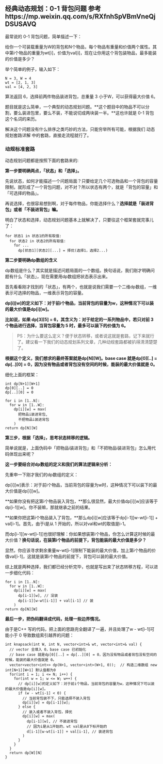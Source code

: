 ## 经典动态规划：0-1 背包问题 参考https://mp.weixin.qq.com/s/RXfnhSpVBmVneQjDSUSAVQ

最常说的 0-1 背包问题，简单描述一下：

给你一个可装载重量为W的背包和N个物品，每个物品有重量和价值两个属性。其中第i个物品的重量为wt[i]，价值为val[i]，现在让你用这个背包装物品，最多能装的价值是多少？

举个简单的例子，输入如下：

```
N = 3, W = 4
wt = [2, 1, 3]
val = [4, 2, 3]
```

算法返回 6，选择前两件物品装进背包，总重量 3 小于W，可以获得最大价值 6。

题目就是这么简单，一个典型的动态规划问题。**这个题目中的物品不可以分割，要么装进包里，要么不装，不能说切成两块装一半。**这也许就是 0-1 背包这个名词的来历。

解决这个问题没有什么排序之类巧妙的方法，只能穷举所有可能，根据我们 动态规划套路详解 中的套路，直接走流程就行了。

### 动规标准套路

动态规划问题都是按照下面的套路来的:

**第一步要明确两点，「状态」和「选择」。**

先说状态，如何才能描述一个问题局面？只要给定几个可选物品和一个背包的容量限制，就形成了一个背包问题，对不对？所以状态有两个，就是「背包的容量」和「可选择的物品」。

再说选择，也很容易想到啊，对于每件物品，你能选择什么？**选择就是「装进背包」或者「不装进背包」嘛。**

明白了状态和选择，动态规划问题基本上就解决了，只要往这个框架套就完事儿了：

```
for 状态1 in 状态1的所有取值:
  for 状态2 in 状态2的所有取值:
    for ...
      dp[状态1][状态2][...] = 择优(选择1，选择2...)
```

**第二步要明确dp数组的含义**

dp数组是什么？其实就是描述问题局面的一个数组。换句话说，我们刚才明确问题有什么「状态」，现在需要用dp数组把状态表示出来。

首先看看刚才找到的「状态」，有两个，也就是说我们需要一个二维dp数组，一维表示可选择的物品，一维表示背包的容量。

**dp[i][w]的定义如下：对于前i个物品，当前背包的容量为w，这种情况下可以装的最大价值是dp[i][w]。**

**比如说，如果 dp[3][5] = 6，其含义为：对于给定的一系列物品中，若只对前 3 个物品进行选择，当背包容量为 5 时，最多可以装下的价值为 6。**

> PS：为什么要这么定义？便于状态转移，或者说这就是套路，记下来就行了。建议看一下我们的动态规划系列文章，几种动规套路都被扒得清清楚楚了。

**根据这个定义，我们想求的最终答案就是dp[N][W]。base case 就是dp[0][..] = dp[..][0] = 0，因为没有物品或者背包没有空间的时候，能装的最大价值就是 0。**

细化上面的框架：

```
int dp[N+1][W+1]
dp[0][..] = 0
dp[..][0] = 0

for i in [1..N]:
  for w in [1..W]:
    dp[i][w] = max(
      把物品i装进背包,
      不把物品i装进背包
    )
return dp[N][W]
```

**第三步，根据「选择」，思考状态转移的逻辑。**

简单说就是，上面伪码中「把物品i装进背包」和「不把物品i装进背包」怎么用代码体现出来呢？

**这一步要结合对dp数组的定义和我们的算法逻辑来分析：**

先重申一下刚才我们的dp数组的定义：

dp[i][w]表示：对于前i个物品，当前背包的容量为w时，这种情况下可以装下的最大价值是dp[i][w]。

**如果你没有把这第i个物品装入背包，**那么很显然，最大价值dp[i][w]应该等于dp[i-1][w]。你不装嘛，那就继承之前的结果。

**如果你把这第i个物品装入了背包，**那么dp[i][w]应该等于dp[i-1][w-wt[i-1]] + val[i-1]。首先，由于i是从 1 开始的，所以对val和wt的取值是i-1。

而dp[i-1][w-wt[i-1]]也很好理解：你如果想装第i个物品，你怎么计算这时候的最大价值？**换句话说，在装第i个物品的前提下，背包能装的最大价值是多少？**

显然，你应该寻求剩余重量w-wt[i-1]限制下能装的最大价值，加上第i个物品的价值val[i-1]，这就是装第i个物品的前提下，背包可以装的最大价值。

综上就是两种选择，我们都已经分析完毕，也就是写出来了状态转移方程，可以进一步细化代码：

```
for i in [1..N]:
  for w in [1..W]:
    dp[i][w] = max(
      dp[i-1][w], // 没装
      dp[i-1][w-wt[i-1]] + val[i-1] // 装
    )
return dp[N][W]
```

**最后一步，把伪码翻译成代码，处理一些边界情况。**

由于是C++ 写的代码，把上面的思路完全翻译了一遍，并且处理了w - wt[i-1]可能小于 0 导致数组索引越界的问题：

```
int knapsack(int W, int N, vector<int>& wt, vector<int>& val) {
  // vector 全填入 0，base case 已初始化
  // base case 就是dp[0][..] = dp[..][0] = 0，因为没有物品或者背包没有空间的时候，能装的最大价值就是 0。
  vector<vector<int>> dp(N+1, vector<int>(W+1, 0));  // 构造二维数组 new int[N+1][W+1] 默认值都为0
  for(int i = 1; i <= N; i++) {
    for(int w = 1; w <= W; w++) {
      // dp[i][w]的定义如下：对于前i个物品，当前背包的容量为w，这种情况下可以装的最大价值是dp[i][w]。
      if (w - wt[i-1] < 0) {
        // 当前背包装不下，只能选择不装入背包
        dp[i][w] = dp[i-1][w];
      } else {
        // 装入或者不装入背包，择优
        dp[i][w] = max(
          dp[i-1][w], // 不装进背包
          // 因为i是从1开始的，wt val是从0下标开始的
          d[i-1][w-wt[i-1]] + val[i-1], // 装进背包
        )
      }
    }
  }
  return dp[W][N]
}
```